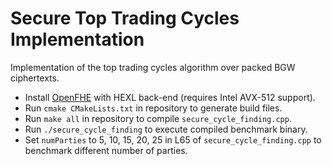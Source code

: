 # Secure Top Trading Cycles Implementation

Implementation of the top trading cycles algorithm over packed BGW ciphertexts.

- Install [OpenFHE](https://github.com/openfheorg/openfhe-hexl) with HEXL back-end (requires Intel AVX-512 support).
- Run `cmake CMakeLists.txt` in repository to generate build files.
- Run `make all` in repository to compile `secure_cycle_finding.cpp`.
- Run `./secure_cycle_finding` to execute compiled benchmark binary.
- Set `numParties` to 5, 10, 15, 20, 25 in L65 of `secure_cycle_finding.cpp` to benchmark different number of parties.

